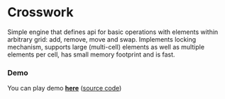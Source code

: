 # Crosswork
Simple engine that defines api for basic operations with elements within arbitrary grid: add, remove, move and swap. Implements locking mechanism, supports large (multi-cell) elements as well as multiple elements per cell, has small memory footprint and is fast.

### Demo

You can play demo [**here**](https://vape.github.io/crosswork_demo) ([source code](https://github.com/vape/Crosswork-Demo))
